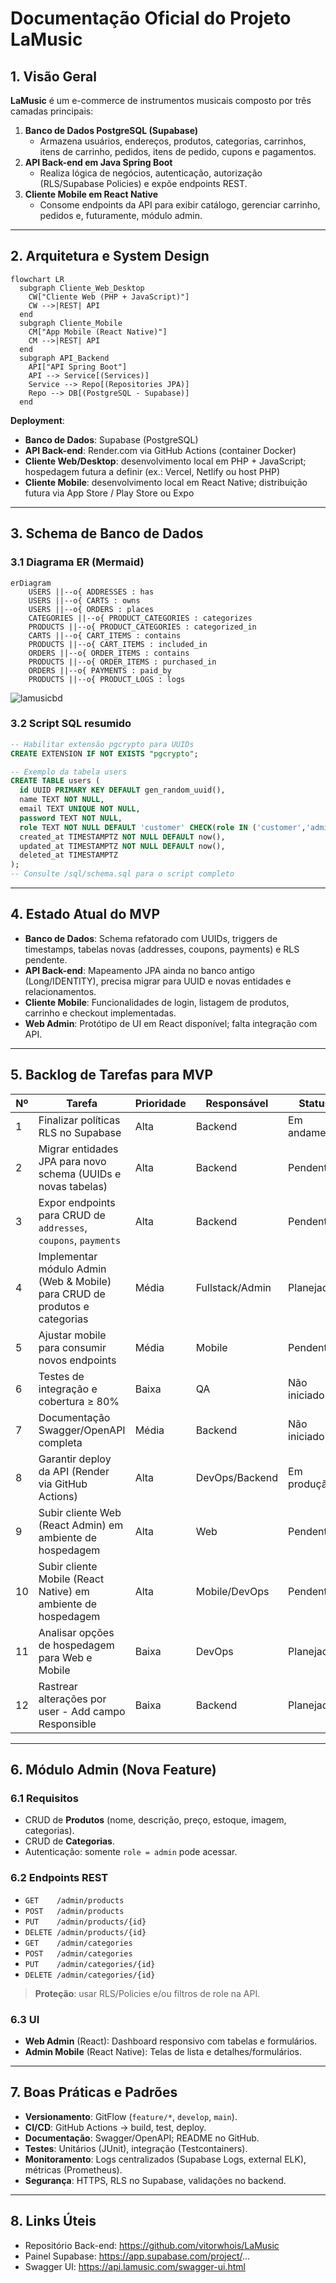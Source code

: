 # Documentação Oficial do Projeto LaMusic

## 1. Visão Geral

**LaMusic** é um e-commerce de instrumentos musicais composto por três camadas principais:

1. **Banco de Dados PostgreSQL (Supabase)**
   - Armazena usuários, endereços, produtos, categorias, carrinhos, itens de carrinho, pedidos, itens de pedido, cupons e pagamentos.
2. **API Back-end em Java Spring Boot**
   - Realiza lógica de negócios, autenticação, autorização (RLS/Supabase Policies) e expõe endpoints REST.
3. **Cliente Mobile em React Native**
   - Consome endpoints da API para exibir catálogo, gerenciar carrinho, pedidos e, futuramente, módulo admin.

------

## 2. Arquitetura e System Design

```mermaid
flowchart LR
  subgraph Cliente_Web_Desktop
    CW["Cliente Web (PHP + JavaScript)"]
    CW -->|REST| API
  end
  subgraph Cliente_Mobile
    CM["App Mobile (React Native)"]
    CM -->|REST| API
  end
  subgraph API_Backend
    API["API Spring Boot"]
    API --> Service[(Services)]
    Service --> Repo[(Repositories JPA)]
    Repo --> DB[(PostgreSQL - Supabase)]
  end

```

**Deployment**:

- **Banco de Dados**: Supabase (PostgreSQL)
- **API Back-end**: Render.com via GitHub Actions (container Docker)
- **Cliente Web/Desktop**: desenvolvimento local em PHP + JavaScript; hospedagem futura a definir (ex.: Vercel, Netlify ou host PHP)
- **Cliente Mobile**: desenvolvimento local em React Native; distribuição futura via App Store / Play Store ou Expo

------

## 3. Schema de Banco de Dados

### 3.1 Diagrama ER (Mermaid)

```mermaid
erDiagram
    USERS ||--o{ ADDRESSES : has
    USERS ||--o{ CARTS : owns
    USERS ||--o{ ORDERS : places
    CATEGORIES ||--o{ PRODUCT_CATEGORIES : categorizes
    PRODUCTS ||--o{ PRODUCT_CATEGORIES : categorized_in
    CARTS ||--o{ CART_ITEMS : contains
    PRODUCTS ||--o{ CART_ITEMS : included_in
    ORDERS ||--o{ ORDER_ITEMS : contains
    PRODUCTS ||--o{ ORDER_ITEMS : purchased_in
    ORDERS ||--o{ PAYMENTS : paid_by
    PRODUCTS ||--o{ PRODUCT_LOGS : logs
```



![lamusicbd](C:\Users\Vitor\Pictures\lamusicbd.svg)

### 3.2 Script SQL resumido



```sql
-- Habilitar extensão pgcrypto para UUIDs
CREATE EXTENSION IF NOT EXISTS "pgcrypto";

-- Exemplo da tabela users
CREATE TABLE users (
  id UUID PRIMARY KEY DEFAULT gen_random_uuid(),
  name TEXT NOT NULL,
  email TEXT UNIQUE NOT NULL,
  password TEXT NOT NULL,
  role TEXT NOT NULL DEFAULT 'customer' CHECK(role IN ('customer','admin')),
  created_at TIMESTAMPTZ NOT NULL DEFAULT now(),
  updated_at TIMESTAMPTZ NOT NULL DEFAULT now(),
  deleted_at TIMESTAMPTZ
);
-- Consulte /sql/schema.sql para o script completo
```

------

## 4. Estado Atual do MVP

- **Banco de Dados**: Schema refatorado com UUIDs, triggers de timestamps, tabelas novas (addresses, coupons, payments) e RLS pendente.
- **API Back-end**: Mapeamento JPA ainda no banco antigo (Long/IDENTITY), precisa migrar para UUID e novas entidades e relacionamentos.
- **Cliente Mobile**: Funcionalidades de login, listagem de produtos, carrinho e checkout implementadas.
- **Web Admin**: Protótipo de UI em React disponível; falta integração com API.

------

## 5. Backlog de Tarefas para MVP

| Nº   | Tarefa                                                       | Prioridade | Responsável     | Status       |
| ---- | ------------------------------------------------------------ | ---------- | --------------- | ------------ |
| 1    | Finalizar políticas RLS no Supabase                          | Alta       | Backend         | Em andamento |
| 2    | Migrar entidades JPA para novo schema (UUIDs e novas tabelas) | Alta       | Backend         | Pendente     |
| 3    | Expor endpoints para CRUD de `addresses`, `coupons`, `payments` | Alta       | Backend         | Pendente     |
| 4    | Implementar módulo Admin (Web & Mobile) para CRUD de produtos e categorias | Média      | Fullstack/Admin | Planejado    |
| 5    | Ajustar mobile para consumir novos endpoints  | Média      | Mobile          | Pendente     |
| 6    | Testes de integração e cobertura ≥ 80%                       | Baixa      | QA              | Não iniciado |
| 7    | Documentação Swagger/OpenAPI completa                        | Média      | Backend         | Não iniciado |
| 8    | Garantir deploy da API (Render via GitHub Actions)           | Alta       | DevOps/Backend  | Em produção  |
| 9    | Subir cliente Web (React Admin) em ambiente de hospedagem    | Alta      | Web             | Pendente     |
| 10   | Subir cliente Mobile (React Native) em ambiente de hospedagem | Alta      | Mobile/DevOps   | Pendente     |
| 11   | Analisar opções de hospedagem para Web e Mobile              | Baixa      | DevOps          | Planejado    |
| 12   | Rastrear alterações por user - Add campo Responsible          | Baixa      | Backend          | Planejado    |

------

## 6. Módulo Admin (Nova Feature)

### 6.1 Requisitos

- CRUD de **Produtos** (nome, descrição, preço, estoque, imagem, categorias).
- CRUD de **Categorias**.
- Autenticação: somente `role = admin` pode acessar.

### 6.2 Endpoints REST

- `GET    /admin/products`
- `POST   /admin/products`
- `PUT    /admin/products/{id}`
- `DELETE /admin/products/{id}`
- `GET    /admin/categories`
- `POST   /admin/categories`
- `PUT    /admin/categories/{id}`
- `DELETE /admin/categories/{id}`

> **Proteção**: usar RLS/Policies e/ou filtros de role na API.

### 6.3 UI

- **Web Admin** (React): Dashboard responsivo com tabelas e formulários.
- **Admin Mobile** (React Native): Telas de lista e detalhes/formulários.

------

## 7. Boas Práticas e Padrões

- **Versionamento**: GitFlow (`feature/*`, `develop`, `main`).
- **CI/CD**: GitHub Actions → build, test, deploy.
- **Documentação**: Swagger/OpenAPI; README no GitHub.
- **Testes**: Unitários (JUnit), integração (Testcontainers).
- **Monitoramento**: Logs centralizados (Supabase Logs, external ELK), métricas (Prometheus).
- **Segurança**: HTTPS, RLS no Supabase, validações no backend.

------

## 8. Links Úteis

- Repositório Back-end: https://github.com/vitorwhois/LaMusic
- Painel Supabase: https://app.supabase.com/project/...
- Swagger UI: https://api.lamusic.com/swagger-ui.html


